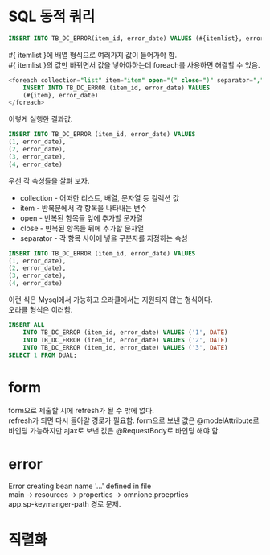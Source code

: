 SQL 동적 쿼리
========
```sql
INSERT INTO TB_DC_ERROR(item_id, error_date) VALUES (#{itemlist}, error_date)
```
#{ itemlist }에 배열 형식으로 여러가지 값이 들어가야 함.  
#{ itemlist }의 값만 바뀌면서 값을 넣어야하는데 foreach를 사용하면 해결할 수 있음.  
```sql
<foreach collection="list" item="item" open="(" close=")" separator=",">
    INSERT INTO TB_DC_ERROR (item_id, error_date) VALUES 
    (#{item}, error_date)
</foreach>
```
이렇게 실행한 결과값.
```sql
INSERT INTO TB_DC_ERROR (item_id, error_date) VALUES 
(1, error_date), 
(2, error_date), 
(3, error_date), 
(4, error_date)
```
우선 각 속성들을 살펴 보자.
* collection - 어떠한 리스트, 배열, 문자열 등 컬렉션 값
* item - 반복문에서 각 항목을 나타내는 변수
* open - 반복된 항목들 앞에 추가할 문자열
* close - 반복된 항목들 뒤에 추가할 문자열
* separator - 각 항목 사이에 넣을 구분자를 지정하는 속성
  
```sql
INSERT INTO TB_DC_ERROR (item_id, error_date) VALUES 
(1, error_date), 
(2, error_date), 
(3, error_date), 
(4, error_date)
```
이런 식은 Mysql에서 가능하고 오라클에서는 지원되지 않는 형식이다.  
오라클 형식은 이러함.  
```sql
INSERT ALL
    INTO TB_DC_ERROR (item_id, error_date) VALUES ('1', DATE)
    INTO TB_DC_ERROR (item_id, error_date) VALUES ('2', DATE)
    INTO TB_DC_ERROR (item_id, error_date) VALUES ('3', DATE)
SELECT 1 FROM DUAL;
```
form
====
form으로 제출할 시에 refresh가 될 수 밖에 없다.  
refresh가 되면 다시 돌아갈 경로가 필요함.
form으로 보낸 값은 @modelAttribute로 바인딩 가능하지만 
ajax로 보낸 값은 @RequestBody로 바인딩 해야 함.

error
====
Error creating bean name '...' defined in file  
main -> resources -> properties -> omnione.proeprties   
app.sp-keymanger-path 경로 문제.

직렬화
===
